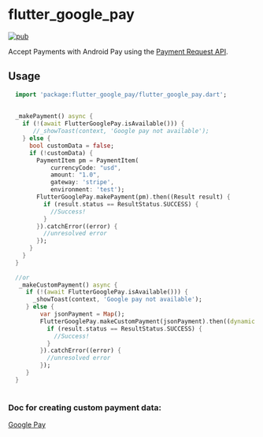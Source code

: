 # flutter_google_pay
[![pub](https://img.shields.io/pub/v/flutter_google_pay.svg)](https://pub.dev/packages/flutter_google_pay)

Accept Payments with Android Pay using the [Payment Request API](https://developers.google.com/pay/api/android/overview).

## Usage

```dart
  import 'package:flutter_google_pay/flutter_google_pay.dart';
  
  
  _makePayment() async {
    if (!(await FlutterGooglePay.isAvailable())) {
       //_showToast(context, 'Google pay not available');
    } else {
      bool customData = false;
      if (!customData) {
        PaymentItem pm = PaymentItem(
            currencyCode: "usd",
            amount: "1.0",
            gateway: 'stripe',
            environment: 'test');
        FlutterGooglePay.makePayment(pm).then((Result result) {
          if (result.status == ResultStatus.SUCCESS) {
            //Success!
          }
        }).catchError((error) {
          //unresolved error
        });
      } 
    }
  }
  
  //or
   _makeCustomPayment() async {
     if (!(await FlutterGooglePay.isAvailable())) {
       _showToast(context, 'Google pay not available');
     } else {
         var jsonPayment = Map();
         FlutterGooglePay.makeCustomPayment(jsonPayment).then((dynamic result) {
           if (result.status == ResultStatus.SUCCESS) {
             //Success!
           }
         }).catchError((error) {
           //unresolved error
         });
     }
  }
  
```
### Doc for creating custom payment data:

 [Google Pay](https://developers.google.com/pay/api/android/guides/tutorial)



